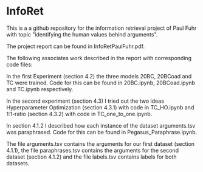 # InfoRet
This is a a github repository for the information retrieval project of Paul Fuhr with topic "identifying the human values behind arguments". 

The project report can be found in InfoRetPaulFuhr.pdf.

The following associates work described in the report with corresponding code files:

In the first Experiment (section 4.2) the three models 20BC, 20BCoad and TC were trained. Code for this can be found in 20BC.ipynb, 20BCoad.ipynb and TC.ipynb respectively.

In the second experiment (section 4.3) I tried out the two ideas Hyperparameter Optimization (section 4.3.1) with code in TC_HO.ipynb and 1:1-ratio (section 4.3.2) with code in TC_one_to_one.ipynb.

In section 4.1.2 I described how each instance of the dataset arguments.tsv was paraphrased. Code for this can be found in Pegasus_Paraphrase.ipynb.

The file arguments.tsv contains the arguments for our first dataset (section 4.1.1), the file paraphrases.tsv contains the arguments for the second dataset (section 4.1.2) and the file labels.tsv contains labels for both datasets.


